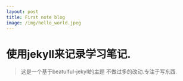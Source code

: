 ```yaml
---
layout: post
title: First note blog
image: /img/hello_world.jpeg
---
```


# 使用jekyll来记录学习笔记.
> 这是一个基于beatulful-jekyll的主题
> 不做过多的改动.专注于写东西.
